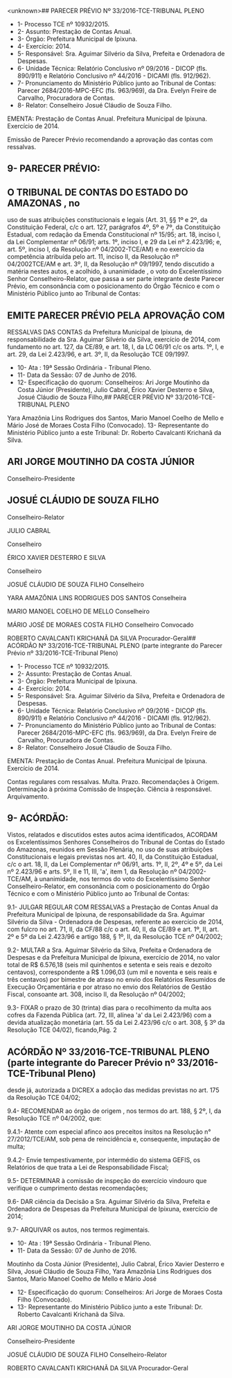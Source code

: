 &lt;unknown&gt;## PARECER PRÉVIO Nº 33/2016-TCE-TRIBUNAL PLENO

- 1- Processo TCE nº 10932/2015.
- 2- Assunto: Prestação de Contas Anual.
- 3- Órgão: Prefeitura Municipal de Ipixuna.
- 4- Exercício: 2014.
- 5- Responsável: Sra. Aguimar Silvério da Silva, Prefeita e Ordenadora de Despesas.
- 6- Unidade Técnica: Relatório Conclusivo nº 09/2016 - DICOP (fls. 890/911) e Relatório Conclusivo nº 44/2016 - DICAMI (fls. 912/962).
- 7-  Pronunciamento  do  Ministério  Público  junto  ao  Tribunal  de  Contas: Parecer 2684/2016-MPC-EFC (fls. 963/969), da Dra. Evelyn Freire de Carvalho, Procuradora de Contas.
- 8- Relator: Conselheiro Josué Cláudio de Souza Filho.

EMENTA: Prestação de Contas Anual. Prefeitura Municipal de Ipixuna. Exercício de 2014.

Emissão de Parecer Prévio recomendando a aprovação das contas com ressalvas.

## 9- PARECER PRÉVIO:

## O TRIBUNAL DE CONTAS DO ESTADO DO AMAZONAS ,  no

uso  de  suas  atribuições  constitucionais  e  legais  (Art.  31,  §§  1º  e  2º,  da  Constituição Federal, c/c o art. 127, parágrafos 4º, 5º e 7º, da Constituição Estadual, com redação da Emenda Constitucional nº 15/95; art. 18, inciso I, da Lei Complementar nº 06/91; arts. 1º, inciso I, e 29 da Lei nº 2.423/96; e, art. 5º, inciso I, da Resolução nº 04/2002-TCE/AM) e no exercício da competência atribuída pelo art. 11, inciso II, da Resolução nº 04/2002TCE/AM e art. 3º, II, da Resolução nº 09/1997, tendo discutido a matéria nestes autos, e acolhido, à  unanimidade ,  o  voto  do  Excelentíssimo  Senhor  Conselheiro-Relator,  que passa a ser parte integrante deste Parecer Prévio, em consonância com o posicionamento do Órgão Técnico e com o Ministério Público junto ao Tribunal de Contas:

## EMITE PARECER PRÉVIO PELA APROVAÇÃO COM

RESSALVAS DAS CONTAS da Prefeitura Municipal de Ipixuna, de responsabilidade da Sra. Aguimar  Silvério  da  Silva, exercício  de  2014,  com  fundamento  no  art.  127,  da CE/89, e art. 18, I, da LC 06/91 c/c os arts. 1º, I, e art. 29, da Lei 2.423/96, e art. 3º, II, da Resolução TCE 09/1997.

- 10- Ata : 19ª Sessão Ordinária - Tribunal Pleno.
- 11- Data da Sessão: 07 de Junho de 2016.
- 12-  Especificação  do  quorum: Conselheiros:  Ari  Jorge  Moutinho  da  Costa  Júnior (Presidente), Julio Cabral, Érico Xavier Desterro e Silva, Josué Cláudio de Souza Filho,## PARECER PRÉVIO Nº 33/2016-TCE-TRIBUNAL PLENO

Yara Amazônia Lins Rodrigues dos Santos, Mario Manoel Coelho de Mello e Mário José de Moraes Costa Filho (Convocado). 13- Representante do Ministério Público junto a este Tribunal: Dr. Roberto Cavalcanti Krichanã da Silva.

## ARI JORGE MOUTINHO DA COSTA JÚNIOR

Conselheiro-Presidente

## JOSUÉ CLÁUDIO DE SOUZA FILHO

Conselheiro-Relator

JULIO CABRAL

Conselheiro

ÉRICO XAVIER DESTERRO E SILVA

Conselheiro

JOSUÉ CLÁUDIO DE SOUZA FILHO Conselheiro

YARA AMAZÔNIA LINS RODRIGUES DOS SANTOS Conselheira

MARIO MANOEL COELHO DE MELLO Conselheiro

MÁRIO JOSÉ DE MORAES COSTA FILHO Conselheiro Convocado

ROBERTO CAVALCANTI KRICHANÃ DA SILVA Procurador-Geral## ACÓRDÃO Nº 33/2016-TCE-TRIBUNAL PLENO (parte integrante do Parecer Prévio nº 33/2016-TCE-Tribunal Pleno)

- 1- Processo TCE nº 10932/2015.
- 2- Assunto: Prestação de Contas Anual.
- 3- Órgão: Prefeitura Municipal de Ipixuna.
- 4- Exercício: 2014.
- 5- Responsável: Sra. Aguimar Silvério da Silva, Prefeita e Ordenadora de Despesas.
- 6- Unidade Técnica: Relatório Conclusivo nº 09/2016 - DICOP (fls. 890/911) e Relatório Conclusivo nº 44/2016 - DICAMI (fls. 912/962).
- 7-  Pronunciamento  do  Ministério  Público  junto  ao  Tribunal  de  Contas: Parecer 2684/2016-MPC-EFC  (fls.  963/969),  da  Dra. Evelyn  Freire  de  Carvalho,  Procuradora  de Contas.
- 8- Relator: Conselheiro Josué Cláudio de Souza Filho.

EMENTA: Prestação de Contas Anual. Prefeitura  Municipal de  Ipixuna. Exercício  de 2014.

Contas regulares com ressalvas. Multa. Prazo. Recomendações à Origem. Determinação à próxima Comissão de Inspeção. Ciência à responsável. Arquivamento.

## 9- ACÓRDÃO:

Vistos, relatados e  discutidos estes autos acima identificados,  ACORDAM os Excelentíssimos  Senhores  Conselheiros  do  Tribunal  de  Contas  do  Estado  do Amazonas,  reunidos  em Sessão  Plenária,  no  uso  de suas  atribuições Constitucionais  e legais  previstas  nos  art.  40,  II, da  Constituição  Estadual,  c/c  o  art.  18,  II,  da Lei Complementar nº 06/91, arts. 1º, II, 2º, 4º e 5º, da Lei nº 2.423/96 e arts. 5º, II e 11, III, 'a', item  1,  da  Resolução  nº  04/2002-TCE/AM, à  unanimidade, nos  termos  do  voto  do Excelentíssimo Senhor Conselheiro-Relator, em consonância com o posicionamento do Órgão Técnico e com o Ministério Público junto ao Tribunal de Contas:

9.1- JULGAR REGULAR COM RESSALVAS a Prestação de Contas Anual da Prefeitura Municipal de Ipixuna, de responsabilidade da Sra. Aguimar Silvério da Silva - Ordenadora de Despesas, referente ao exercício de 2014, com fulcro no art. 71, II, da CF/88 c/c o art. 40, II, da CE/89 e art. 1º, II, art. 2º e 5º da Lei 2.423/96 e artigo 188, § 1º, II, da Resolução TCE nº 04/2002;

9.2- MULTAR a Sra.  Aguimar Silvério da Silva, Prefeita e Ordenadora  de Despesas e da Prefeitura  Municipal de  Ipixuna, exercício de  2014,  no valor total  de R$ 6.576,18 (seis mil quinhentos e setenta e seis reais e dezoito centavos), correspondente a R$ 1.096,03 (um mil e noventa e seis reais e três centavos) por bimestre de atraso no envio  dos  Relatórios  Resumidos  de  Execução Orçamentária  e  por  atraso  no  envio  dos Relatórios de Gestão Fiscal, consoante art. 308, inciso II, da Resolução nº 04/2002;

9.3- FIXAR o prazo de  30  (trinta)  dias  para  o  recolhimento da multa aos cofres da Fazenda Pública (art. 72, III, alínea 'a' da Lei 2.423/96) com a devida atualização monetária (art. 55 da Lei 2.423/96 c/c o art. 308, § 3º da Resolução TCE 04/02), ficando,Pág. 2

## ACÓRDÃO Nº 33/2016-TCE-TRIBUNAL PLENO (parte integrante do Parecer Prévio nº 33/2016-TCE-Tribunal Pleno)

desde já, autorizada a DICREX a adoção das medidas previstas no art. 175 da Resolução TCE 04/02;

9.4- RECOMENDAR ao órgão de origem , nos termos do art. 188, § 2º, I, da Resolução TCE nº 04/2002, que:

9.4.1- Atente com especial afinco aos preceitos ínsitos na Resolução n° 27/2012/TCE/AM, sob pena de reincidência e, consequente, imputação de multa;

9.4.2- Envie tempestivamente, por intermédio do sistema GEFIS, os Relatórios de que trata a Lei de Responsabilidade Fiscal;

9.5- DETERMINAR à comissão de inspeção do exercício vindouro que verifique o cumprimento destas recomendações;

9.6- DAR ciência da  Decisão a Sra. Aguimar Silvério  da Silva, Prefeita e Ordenadora de Despesas da Prefeitura Municipal de Ipixuna, exercício de 2014;

9.7- ARQUIVAR os autos, nos termos regimentais.

- 10- Ata : 19ª Sessão Ordinária - Tribunal Pleno.
- 11- Data da Sessão: 07 de Junho de 2016.

Moutinho  da  Costa  Júnior (Presidente), Julio Cabral, Érico  Xavier Desterro e Silva, Josué Cláudio  de Souza Filho, Yara Amazônia Lins Rodrigues dos Santos, Mario  Manoel Coelho de Mello  e  Mário José

- 12-  Especificação  do  quorum: Conselheiros: Ari Jorge de Moraes Costa Filho (Convocado).
- 13- Representante do Ministério Público junto a este Tribunal: Dr. Roberto Cavalcanti Krichanã da Silva.

ARI JORGE MOUTINHO DA COSTA JÚNIOR

Conselheiro-Presidente

JOSUÉ CLÁUDIO DE SOUZA FILHO Conselheiro-Relator

ROBERTO CAVALCANTI KRICHANÃ DA SILVA Procurador-Geral